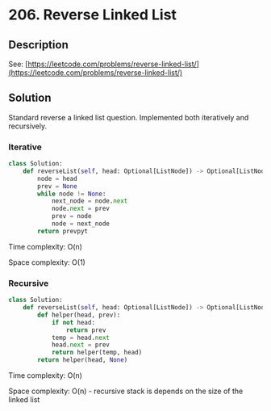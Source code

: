# 206. Reverse Linked List

## Description

See: [https://leetcode.com/problems/reverse-linked-list/](https://leetcode.com/problems/reverse-linked-list/)

## Solution

Standard reverse a linked list question. Implemented both iteratively and recursively.

### Iterative

```python
class Solution:
    def reverseList(self, head: Optional[ListNode]) -> Optional[ListNode]:
        node = head
        prev = None
        while node != None:
            next_node = node.next
            node.next = prev
            prev = node
            node = next_node
        return prevpyt
```

Time complexity: O(n)

Space complexity: O(1)

### Recursive

```python
class Solution:
    def reverseList(self, head: Optional[ListNode]) -> Optional[ListNode]:
        def helper(head, prev):
            if not head:
                return prev
            temp = head.next
            head.next = prev
            return helper(temp, head)
        return helper(head, None)
```

Time complexity: O(n)

Space complexity: O(n) - recursive stack is depends on the size of the linked list
